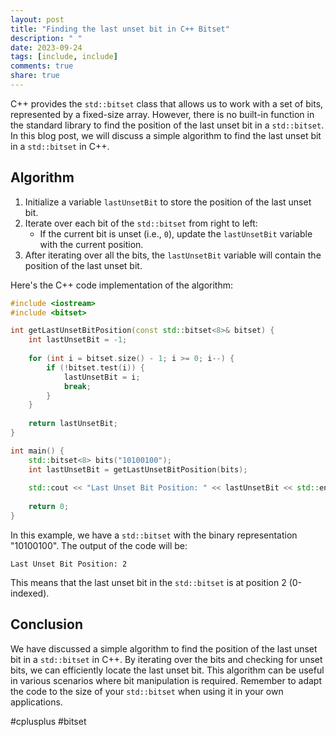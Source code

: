 ```yaml
---
layout: post
title: "Finding the last unset bit in C++ Bitset"
description: " "
date: 2023-09-24
tags: [include, include]
comments: true
share: true
---
```


C++ provides the `std::bitset` class that allows us to work with a set of bits, represented by a fixed-size array. However, there is no built-in function in the standard library to find the position of the last unset bit in a `std::bitset`. In this blog post, we will discuss a simple algorithm to find the last unset bit in a `std::bitset` in C++.

## Algorithm

1. Initialize a variable `lastUnsetBit` to store the position of the last unset bit.
2. Iterate over each bit of the `std::bitset` from right to left:
   - If the current bit is unset (i.e., `0`), update the `lastUnsetBit` variable with the current position.
3. After iterating over all the bits, the `lastUnsetBit` variable will contain the position of the last unset bit.

Here's the C++ code implementation of the algorithm:

```cpp
#include <iostream>
#include <bitset>

int getLastUnsetBitPosition(const std::bitset<8>& bitset) {
    int lastUnsetBit = -1;
  
    for (int i = bitset.size() - 1; i >= 0; i--) {
        if (!bitset.test(i)) {
            lastUnsetBit = i;
            break;
        }
    }
    
    return lastUnsetBit;
}

int main() {
    std::bitset<8> bits("10100100");
    int lastUnsetBit = getLastUnsetBitPosition(bits);
    
    std::cout << "Last Unset Bit Position: " << lastUnsetBit << std::endl;
    
    return 0;
}
```

In this example, we have a `std::bitset` with the binary representation "10100100". The output of the code will be:

```
Last Unset Bit Position: 2
```

This means that the last unset bit in the `std::bitset` is at position 2 (0-indexed).

## Conclusion

We have discussed a simple algorithm to find the position of the last unset bit in a `std::bitset` in C++. By iterating over the bits and checking for unset bits, we can efficiently locate the last unset bit. This algorithm can be useful in various scenarios where bit manipulation is required. Remember to adapt the code to the size of your `std::bitset` when using it in your own applications.

#cplusplus #bitset